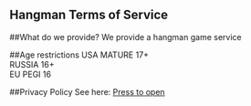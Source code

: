 ## Hangman Terms of Service

##What do we provide?
We provide a hangman game service

##Age restrictions
USA MATURE 17+ <br>
RUSSIA 16+ <br>
EU PEGI 16

##Privacy Policy
See here: [Press to open](https://github.com/megoRU/HangmanDiscordBot/blob/main/.github/privacy.md)